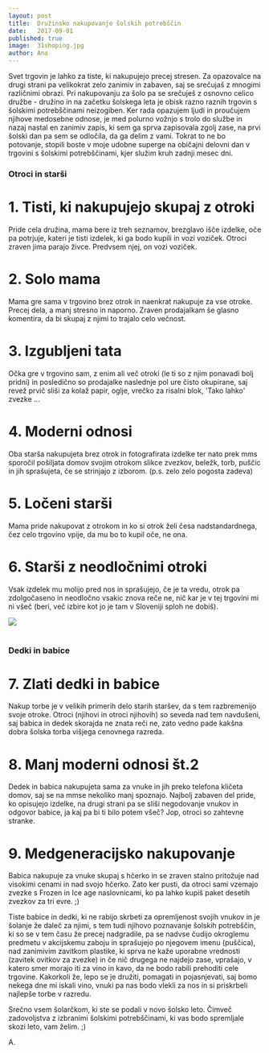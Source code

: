 ```yaml
---
layout: post
title:  Družinsko nakupovanje šolskih potrebščin
date:   2017-09-01
published: true
image:	31shoping.jpg
author: Ana
---
```


<p class="intro"><span class="dropcap">S</span>vet trgovin je lahko za tiste, ki nakupujejo precej stresen. Za opazovalce na drugi strani pa velikokrat zelo zanimiv in zabaven, saj se srečujaš z mnogimi različnimi obrazi. Pri nakupovanju za šolo pa se srečuješ z osnovno celico družbe - družino in na začetku šolskega leta je obisk razno raznih trgovin s šolskimi potrebščinami neizogiben. Ker rada opazujem ljudi in proučujem njihove medosebne odnose, je med polurno vožnjo s trolo do službe in nazaj nastal en zanimiv zapis, ki sem ga sprva zapisovala zgolj zase, na prvi šolski dan pa sem se odločila, da ga delim z vami. Tokrat to ne bo potovanje, stopili boste v moje udobne superge na običajni delovni dan v trgovini s šolskimi potrebščinami, kjer služim kruh zadnji mesec dni.</p>


### Otroci in starši

# 1. Tisti, ki nakupujejo skupaj z otroki

Pride cela družina, mama bere iz treh seznamov, brezglavo išče izdelke, oče pa potrjuje, kateri je tisti izdelek, ki ga bodo kupili in vozi voziček. Otroci zraven jima parajo živce. Predvsem njej, on vozi voziček.

# 2. Solo mama

Mama gre sama v trgovino brez otrok in naenkrat nakupuje za vse otroke. Precej dela, a manj stresno in naporno. Zraven prodajalkam še glasno komentira, da bi skupaj z njimi to trajalo celo večnost.

# 3. Izgubljeni tata

Očka gre v trgovino sam, z enim ali več otroki (le ti so z njim ponavadi bolj pridni) in posledično so prodajalke naslednje pol ure čisto okupirane, saj revež prvič sliši za kolaž papir, oglje, vrečko za risalni blok, 'Tako lahko' zvezke ...

# 4. Moderni odnosi

Oba starša nakupujeta brez otrok in fotografirata izdelke ter nato prek mms sporočil pošiljata domov svojim otrokom slikce zvezkov, beležk, torb, puščic in jih sprašujeta, če se strinjajo z izborom. (p.s. zelo zelo pogosta zadeva) 

# 5. Ločeni starši

Mama pride nakupovat z otrokom in ko si otrok želi česa nadstandardnega, čez celo trgovino vpije, da mu bo to kupil oče, ne ona.

# 6. Starši z neodločnimi otroki

Vsak izdelek mu molijo pred nos in sprašujejo, če je ta vredu, otrok pa zdolgočaseno in neodločno vsakic znova reče ne, nič kar je v tej trgovini mi ni všeč (beri, več izbire kot jo je tam v Sloveniji sploh ne dobiš).

<div class="photoset-grid" data-layout="1">
	<img src="/assets/images/31druzisko_nakupovanje/2.jpg" data-title="Center mesta v gradnji." data-lightbox="gr1">
</div><br>

### Dedki in babice

# 7. Zlati dedki in babice

Nakup torbe je v velikih primerih delo starih staršev, da s tem razbremenijo svoje otroke. Otroci (njihovi in otroci njihovih) so seveda nad tem navdušeni, saj babica in dedek skorajda ne znata reči ne, zato vedno pade kakšna dobra šolska torba višjega cenovnega razreda.

# 8. Manj moderni odnosi št.2

Dedek in babica nakupujeta sama za vnuke in jih preko telefona kličeta domov, saj se na mmse nekoliko manj spoznajo. Najbolj zabaven del pride, ko opisujejo izdelke, na drugi strani pa se sliši negodovanje vnukov in odgovor babice, ja kaj pa bi ti bilo potem všeč?
Jop, otroci so zahtevne stranke.

# 9. Medgeneracijsko nakupovanje

Babica nakupuje za vnuke skupaj s hčerko in se zraven stalno pritožuje nad visokimi cenami in nad svojo hčerko. Zato ker pusti, da otroci sami vzemajo zvezke s Frozen in Ice age naslovnicami, ko pa lahko kupiš paket desetih zvezkov za tri evre. ;)

Tiste babice in dedki, ki ne rabijo skrbeti za opremljenost svojih vnukov in je šolanje že daleč za njimi, s tem tudi njihovo poznavanje šolskih potrebščin, ki so se v tem času že precej nadgradile, pa se nadvse čudijo okroglemu predmetu v akcijskemu zaboju in sprašujejo po njegovem imenu (puščica), nad zanimivim zavitkom plastike, ki sprva ne kaže uporabne vrednosti (zavitek ovitkov za zvezke) in če nič drugega ne najdejo zase, vprašajo, v katero smer morajo iti za vino in kavo, da ne bodo rabili prehoditi cele trgovine. Kakorkoli že, lepo se je družiti, pomagati in pojasnjevati, saj bomo nekega dne mi iskali vino, vnuki pa nas bodo vlekli za nos in si priskrbeli najlepše torbe v razredu.

Srečno vsem šolarčkom, ki ste se podali v novo šolsko leto. Čimveč zadovoljstva z izbranimi šolskimi potrebščinami, ki vas bodo spremljale skozi leto, vam želim. ;)

A.